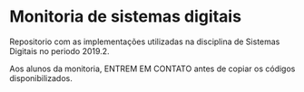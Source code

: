 # Monitoria de sistemas digitais
Repositorio com as implementações utilizadas na disciplina de Sistemas Digitais no periodo 2019.2. 


Aos alunos da monitoria, ENTREM EM CONTATO antes de copiar os códigos disponibilizados. 
